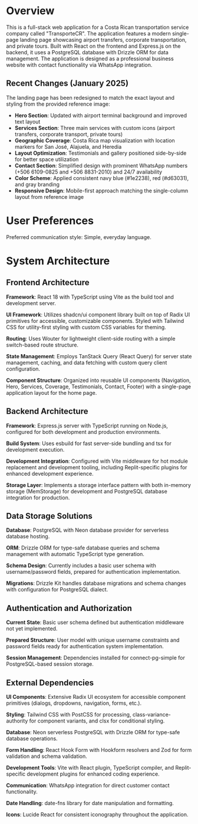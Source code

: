 # Overview

This is a full-stack web application for a Costa Rican transportation service company called "TransporteCR". The application features a modern single-page landing page showcasing airport transfers, corporate transportation, and private tours. Built with React on the frontend and Express.js on the backend, it uses a PostgreSQL database with Drizzle ORM for data management. The application is designed as a professional business website with contact functionality via WhatsApp integration.

## Recent Changes (January 2025)

The landing page has been redesigned to match the exact layout and styling from the provided reference image:

- **Hero Section**: Updated with airport terminal background and improved text layout
- **Services Section**: Three main services with custom icons (airport transfers, corporate transport, private tours)
- **Geographic Coverage**: Costa Rica map visualization with location markers for San José, Alajuela, and Heredia
- **Layout Optimization**: Testimonials and gallery positioned side-by-side for better space utilization
- **Contact Section**: Simplified design with prominent WhatsApp numbers (+506 6109-0825 and +506 8831-2010) and 24/7 availability
- **Color Scheme**: Applied consistent navy blue (#1e2238), red (#d63031), and gray branding
- **Responsive Design**: Mobile-first approach matching the single-column layout from reference image

# User Preferences

Preferred communication style: Simple, everyday language.

# System Architecture

## Frontend Architecture

**Framework**: React 18 with TypeScript using Vite as the build tool and development server.

**UI Framework**: Utilizes shadcn/ui component library built on top of Radix UI primitives for accessible, customizable components. Styled with Tailwind CSS for utility-first styling with custom CSS variables for theming.

**Routing**: Uses Wouter for lightweight client-side routing with a simple switch-based route structure.

**State Management**: Employs TanStack Query (React Query) for server state management, caching, and data fetching with custom query client configuration.

**Component Structure**: Organized into reusable UI components (Navigation, Hero, Services, Coverage, Testimonials, Contact, Footer) with a single-page application layout for the home page.

## Backend Architecture

**Framework**: Express.js server with TypeScript running on Node.js, configured for both development and production environments.

**Build System**: Uses esbuild for fast server-side bundling and tsx for development execution.

**Development Integration**: Configured with Vite middleware for hot module replacement and development tooling, including Replit-specific plugins for enhanced development experience.

**Storage Layer**: Implements a storage interface pattern with both in-memory storage (MemStorage) for development and PostgreSQL database integration for production.

## Data Storage Solutions

**Database**: PostgreSQL with Neon database provider for serverless database hosting.

**ORM**: Drizzle ORM for type-safe database queries and schema management with automatic TypeScript type generation.

**Schema Design**: Currently includes a basic user schema with username/password fields, prepared for authentication implementation.

**Migrations**: Drizzle Kit handles database migrations and schema changes with configuration for PostgreSQL dialect.

## Authentication and Authorization

**Current State**: Basic user schema defined but authentication middleware not yet implemented.

**Prepared Structure**: User model with unique username constraints and password fields ready for authentication system implementation.

**Session Management**: Dependencies installed for connect-pg-simple for PostgreSQL-based session storage.

## External Dependencies

**UI Components**: Extensive Radix UI ecosystem for accessible component primitives (dialogs, dropdowns, navigation, forms, etc.).

**Styling**: Tailwind CSS with PostCSS for processing, class-variance-authority for component variants, and clsx for conditional styling.

**Database**: Neon serverless PostgreSQL with Drizzle ORM for type-safe database operations.

**Form Handling**: React Hook Form with Hookform resolvers and Zod for form validation and schema validation.

**Development Tools**: Vite with React plugin, TypeScript compiler, and Replit-specific development plugins for enhanced coding experience.

**Communication**: WhatsApp integration for direct customer contact functionality.

**Date Handling**: date-fns library for date manipulation and formatting.

**Icons**: Lucide React for consistent iconography throughout the application.